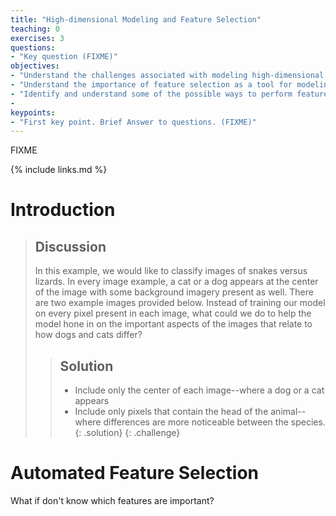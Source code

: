 ```yaml
---
title: "High-dimensional Modeling and Feature Selection"
teaching: 0
exercises: 3
questions:
- "Key question (FIXME)"
objectives:
- "Understand the challenges associated with modeling high-dimensional data"
- "Understand the importance of feature selection as a tool for modeling high-dimensional data"
- "Identify and understand some of the possible ways to perform feature selection"
- 
keypoints:
- "First key point. Brief Answer to questions. (FIXME)"
---
```

FIXME

{% include links.md %}

# Introduction

> ## Discussion
> In this example, we would like to classify images of snakes versus lizards. In every image example, a cat or a dog appears at the center of the image with some background imagery present as well. There are two example images provided below. Instead of training our model on every pixel present in each image, what could we do to help the model hone in on the important aspects of the images that relate to how dogs and cats differ?
> 
>
> > ## Solution
> >  - Include only the center of each image--where a dog or a cat appears
> >  - Include only pixels that contain the head of the animal--where differences are more noticeable between the species.
> {: .solution}
{: .challenge}

# Automated Feature Selection
What if don't know which features are important?
